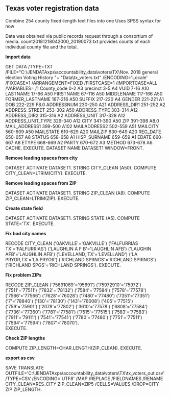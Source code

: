 ## Texas voter registration data

Combine 254 county fixed-length text files into one
Uses SPSS syntax for now

Data was obtained via public records request through a consortium of media.
count20181218042000_20190073.txt provides counts of each individual county file and the total.


**Import data**

GET DATA  /TYPE=TXT
  /FILE="C:\JENDATAxps\accountability_data\voters\TX\Nov. 2018 general election Voting History "+
    "Data\tx_voters.txt"
  /ENCODING='Locale'
  /FIXCASE=1
  /ARRANGEMENT=FIXED
  /FIRSTCASE=1
  /IMPORTCASE=ALL
  /VARIABLES=
  /1 County_code 0-2 A3
  precinct 3-5 A4
  VUID 7-16 A10
  LASTNAME 17-66 A50
  FIRSTNAME 67-116 A50
  MIDDLENAME 117-166 A50
  FORMER_LASTNAME 167-216 A50
  SUFFIX 217-220 A4
  GENDER 221-221 A1
  DOB 222-229 F8.0
  ADDRESSNUM 230-250 A21
  ADDRESS_DIR1 251-252 A2
  ADDRESS_STREET 253-302 A50
  ADDRESS_TYPE 303-314 A12
  ADDRESS_DIR2 315-316 A2
  ADDRESS_UNIT 317-328 A12
  ADDRESS_UNIT_TYPE 329-340 A12
  CITY 341-390 A50
  ZIP 391-398 A8.0
  MAIL_ADDRESS1 399-500 A102
  MAILADDRESS2 502-559 A51
  MAILCITY 560-609 A50
  MAILSTATE 610-629 A20
  MAILZIP 630-649 A20
  REG_DATE 650-657 A8
  STATUS 658-658 A1
  HISP_SURNAME 659-659 A1
  EDATE 660-667 A8
  ETYPE 668-669 A2
  PARTY 670-672 A3
  METHOD 673-678 A6.
CACHE.
EXECUTE.
DATASET NAME DATASET1 WINDOW=FRONT.

**Remove leading spaces from city**

DATASET ACTIVATE DATASET1.
STRING  CITY_CLEAN (A50).
COMPUTE CITY_CLEAN=LTRIM(CITY).
EXECUTE.

**Remove leading spaces from ZIP**

DATASET ACTIVATE DATASET1.
STRING  ZIP_CLEAN (A8).
COMPUTE ZIP_CLEAN=LTRIM(ZIP).
EXECUTE.

**Create state field**

DATASET ACTIVATE DATASET1.
STRING  STATE (A5).
COMPUTE STATE='TX'.
EXECUTE.

**Fix bad city names**

RECODE CITY_CLEAN ('0AKVILLE'='OAKVILLE') ('FALFURRIAS TX'='FALFURRIAS') ('LAUGHLIN A F B'='LAUGHLIN AFB')  ('LAUGHIN AFB'='LAUGHLIN AFB') ('LEVELLAND, TX'='LEVELLAND') ('LA PRYOR,TX'='LA PRYOR') ('RICHLAND SPRNGS'='RICHLAND SPRINGS') ('RICHLAND SPGS'='RICHLAND SPRINGS').
EXECUTE.

**Fix problem ZIPs**

RECODE ZIP_CLEAN ('75691069'='95691') ('75972910'='75972') ('7511'='77511') ('7832'='78132') ('7584'='77584') ('7578'='77578') ('7566'='77566') ('7628'='76028') ('7480'='77480') ('7351'='77351') ('7'='78840') ('130'='78130') ('143'='76008') ('405'='77515') ('759'='75901') ('2078'='77802') ('3610'='77578') ('6808'='77584') ('7736'='77360') ('7781'='77581') ('7515'='77515') ('7583'='77583')
('7911'='79111') ('7541'='77541') ('7780'='77480') ('7751'='77511') ('7594'='77594') ('7807'='78070').     
EXECUTE.


**Check ZIP lengths**

COMPUTE ZIP_LENGTH=CHAR.LENGTH(ZIP_CLEAN).
EXECUTE.

**export as csv**

SAVE TRANSLATE OUTFILE='C:\JENDATAxps\accountability_data\voters\TX\tx_voters_out.csv'
  /TYPE=CSV
  /ENCODING='UTF8'
  /MAP
  /REPLACE
  /FIELDNAMES
 /RENAME CITY_CLEAN=RES_CITY ZIP_CLEAN=ZIP5
  /CELLS=VALUES
  /DROP=CITY ZIP ZIP_LENGTH.
